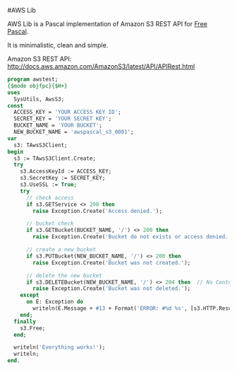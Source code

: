 #AWS Lib

AWS Lib is a Pascal implementation of Amazon S3 REST API for [Free Pascal](http://freepascal.org/).

It is minimalistic, clean and simple.

Amazon S3 REST API:
http://docs.aws.amazon.com/AmazonS3/latest/API/APIRest.html

``` pascal
program awstest;
{$mode objfpc}{$H+}
uses
  SysUtils, AwsS3;
const
  ACCESS_KEY = 'YOUR ACCESS KEY ID';
  SECRET_KEY = 'YOUR SECRET KEY';
  BUCKET_NAME = 'YOUR BUCKET';
  NEW_BUCKET_NAME = 'awspascal_s3_0001';
var
  s3: TAwsS3Client;
begin
  s3 := TAwsS3Client.Create;
  try
    s3.AccessKeyId := ACCESS_KEY;
    s3.SecretKey := SECRET_KEY;
    s3.UseSSL := True;
    try
      // check access
      if s3.GETService <> 200 then
	    raise Exception.Create('Access denied.');

      // bucket check
      if s3.GETBucket(BUCKET_NAME, '/') <> 200 then
        raise Exception.Create('Bucket do not exists or access denied.');

      // create a new bucket
      if s3.PUTBucket(NEW_BUCKET_NAME, '/') <> 200 then
        raise Exception.Create('Bucket was not created.');

      // delete the new bucket
      if s3.DELETEBucket(NEW_BUCKET_NAME, '/') <> 204 then  // No Content response
        raise Exception.Create('Bucket was not deleted.');
    except
      on E: Exception do
	    writeln(E.Message + #13 + Format('ERROR: #%d %s', [s3.HTTP.ResultCode, s3.HTTP.ResultString]));
    end;
  finally
    s3.Free;
  end;

  writeln('Everything works!');
  writeln;
end.  
```
